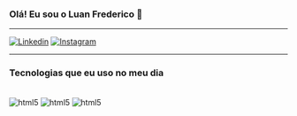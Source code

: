 ### Olá! Eu sou o Luan Frederico 👋

<hr>

[![Linkedin](https://img.shields.io/badge/LinkedIn-0077B5?style=for-the-badge&logo=linkedin&logoColor=white)](https://www.linkedin.com/in/luan-frederico-a9b3a2206/)
[![Instagram](	https://img.shields.io/badge/Instagram-E4405F?style=for-the-badge&logo=instagram&logoColor=white)](https://www.instagram.com/luan_matheeuss/)

<hr>

### Tecnologias que eu uso no meu dia
<div style="display: inline-block"><br>
    <img align="center" alt="html5" src="https://img.shields.io/badge/HTML5-E34F26?style=for-the-badge&logo=html5&logoColor=white"/>
    <img align="center" alt="html5" src="https://img.shields.io/badge/CSS3-1572B6?style=for-the-badge&logo=css3&logoColor=white"/>
    <img align="center" alt="html5" src="https://img.shields.io/badge/JavaScript-F7DF1E?style=for-the-badge&logo=javascript&logoColor=black"/>
</div>

